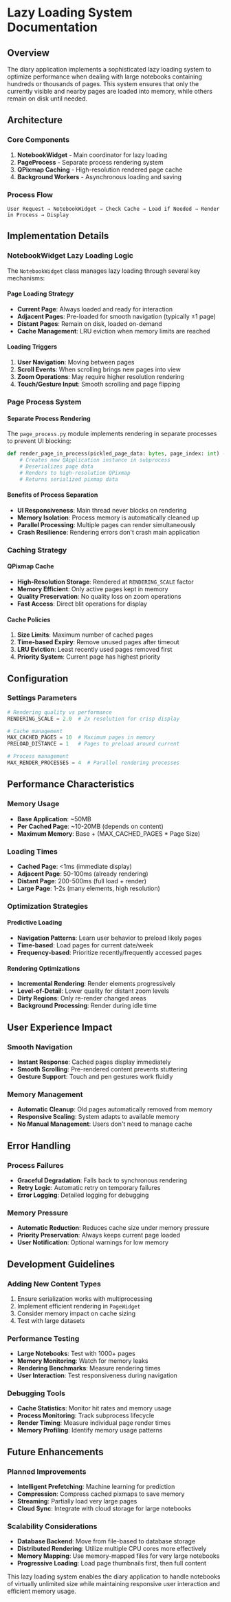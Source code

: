 # Lazy Loading System Documentation

## Overview

The diary application implements a sophisticated lazy loading system to optimize performance when dealing with large notebooks containing hundreds or thousands of pages. This system ensures that only the currently visible and nearby pages are loaded into memory, while others remain on disk until needed.

## Architecture

### Core Components

1. **NotebookWidget** - Main coordinator for lazy loading
2. **PageProcess** - Separate process rendering system
3. **QPixmap Caching** - High-resolution rendered page cache
4. **Background Workers** - Asynchronous loading and saving

### Process Flow

```
User Request → NotebookWidget → Check Cache → Load if Needed → Render in Process → Display
```

## Implementation Details

### NotebookWidget Lazy Loading Logic

The `NotebookWidget` class manages lazy loading through several key mechanisms:

#### Page Loading Strategy
- **Current Page**: Always loaded and ready for interaction
- **Adjacent Pages**: Pre-loaded for smooth navigation (typically ±1 page)
- **Distant Pages**: Remain on disk, loaded on-demand
- **Cache Management**: LRU eviction when memory limits are reached

#### Loading Triggers
1. **User Navigation**: Moving between pages
2. **Scroll Events**: When scrolling brings new pages into view
3. **Zoom Operations**: May require higher resolution rendering
4. **Touch/Gesture Input**: Smooth scrolling and page flipping

### Page Process System

#### Separate Process Rendering
The `page_process.py` module implements rendering in separate processes to prevent UI blocking:

```python
def render_page_in_process(pickled_page_data: bytes, page_index: int) -> bytes:
    # Creates new QApplication instance in subprocess
    # Deserializes page data
    # Renders to high-resolution QPixmap
    # Returns serialized pixmap data
```

#### Benefits of Process Separation
- **UI Responsiveness**: Main thread never blocks on rendering
- **Memory Isolation**: Process memory is automatically cleaned up
- **Parallel Processing**: Multiple pages can render simultaneously
- **Crash Resilience**: Rendering errors don't crash main application

### Caching Strategy

#### QPixmap Cache
- **High-Resolution Storage**: Rendered at `RENDERING_SCALE` factor
- **Memory Efficient**: Only active pages kept in memory
- **Quality Preservation**: No quality loss on zoom operations
- **Fast Access**: Direct blit operations for display

#### Cache Policies
1. **Size Limits**: Maximum number of cached pages
2. **Time-based Expiry**: Remove unused pages after timeout
3. **LRU Eviction**: Least recently used pages removed first
4. **Priority System**: Current page has highest priority

## Configuration

### Settings Parameters

```python
# Rendering quality vs performance
RENDERING_SCALE = 2.0  # 2x resolution for crisp display

# Cache management
MAX_CACHED_PAGES = 10  # Maximum pages in memory
PRELOAD_DISTANCE = 1   # Pages to preload around current

# Process management  
MAX_RENDER_PROCESSES = 4  # Parallel rendering processes
```

## Performance Characteristics

### Memory Usage
- **Base Application**: ~50MB
- **Per Cached Page**: ~10-20MB (depends on content)
- **Maximum Memory**: Base + (MAX_CACHED_PAGES * Page Size)

### Loading Times
- **Cached Page**: <1ms (immediate display)
- **Adjacent Page**: 50-100ms (already rendering)
- **Distant Page**: 200-500ms (full load + render)
- **Large Page**: 1-2s (many elements, high resolution)

### Optimization Strategies

#### Predictive Loading
- **Navigation Patterns**: Learn user behavior to preload likely pages
- **Time-based**: Load pages for current date/week
- **Frequency-based**: Prioritize recently/frequently accessed pages

#### Rendering Optimizations
- **Incremental Rendering**: Render elements progressively
- **Level-of-Detail**: Lower quality for distant zoom levels
- **Dirty Regions**: Only re-render changed areas
- **Background Processing**: Render during idle time

## User Experience Impact

### Smooth Navigation
- **Instant Response**: Cached pages display immediately
- **Smooth Scrolling**: Pre-rendered content prevents stuttering
- **Gesture Support**: Touch and pen gestures work fluidly

### Memory Management
- **Automatic Cleanup**: Old pages automatically removed from memory
- **Responsive Scaling**: System adapts to available memory
- **No Manual Management**: Users don't need to manage cache

## Error Handling

### Process Failures
- **Graceful Degradation**: Falls back to synchronous rendering
- **Retry Logic**: Automatic retry on temporary failures  
- **Error Logging**: Detailed logging for debugging

### Memory Pressure
- **Automatic Reduction**: Reduces cache size under memory pressure
- **Priority Preservation**: Always keeps current page loaded
- **User Notification**: Optional warnings for low memory

## Development Guidelines

### Adding New Content Types
1. Ensure serialization works with multiprocessing
2. Implement efficient rendering in `PageWidget`
3. Consider memory impact on cache sizing
4. Test with large datasets

### Performance Testing
- **Large Notebooks**: Test with 1000+ pages
- **Memory Monitoring**: Watch for memory leaks
- **Rendering Benchmarks**: Measure rendering times
- **User Interaction**: Test responsiveness during navigation

### Debugging Tools
- **Cache Statistics**: Monitor hit rates and memory usage
- **Process Monitoring**: Track subprocess lifecycle
- **Render Timing**: Measure individual page render times
- **Memory Profiling**: Identify memory usage patterns

## Future Enhancements

### Planned Improvements
- **Intelligent Prefetching**: Machine learning for prediction
- **Compression**: Compress cached pixmaps to save memory
- **Streaming**: Partially load very large pages
- **Cloud Sync**: Integrate with cloud storage for large notebooks

### Scalability Considerations
- **Database Backend**: Move from file-based to database storage
- **Distributed Rendering**: Utilize multiple CPU cores more effectively
- **Memory Mapping**: Use memory-mapped files for very large notebooks
- **Progressive Loading**: Load page thumbnails first, then full content

This lazy loading system enables the diary application to handle notebooks of virtually unlimited size while maintaining responsive user interaction and efficient memory usage.